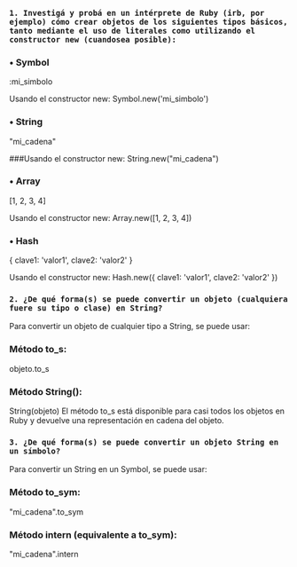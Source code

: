 ### ```1. Investigá y probá en un intérprete de Ruby (irb, por ejemplo) cómo crear objetos de los siguientes tipos básicos, tanto mediante el uso de literales como utilizando el constructor new (cuandosea posible):```

### • Symbol
:mi_simbolo

Usando el constructor new:
Symbol.new('mi_simbolo')

### • String
"mi_cadena"

###Usando el constructor new:
String.new("mi_cadena")

### • Array
[1, 2, 3, 4]

Usando el constructor new:
Array.new([1, 2, 3, 4])

### • Hash
{ clave1: 'valor1', clave2: 'valor2' }

Usando el constructor new:
Hash.new({ clave1: 'valor1', clave2: 'valor2' })

### ```2. ¿De qué forma(s) se puede convertir un objeto (cualquiera fuere su tipo o clase) en String?```
Para convertir un objeto de cualquier tipo a String, se puede usar:

### Método to_s:
objeto.to_s

### Método String():
String(objeto)
El método to_s está disponible para casi todos los objetos en Ruby y devuelve una representación en cadena del objeto.

### ```3. ¿De qué forma(s) se puede convertir un objeto String en un símbolo?```
Para convertir un String en un Symbol, se puede usar:

### Método to_sym:
"mi_cadena".to_sym

### Método intern (equivalente a to_sym):
"mi_cadena".intern
